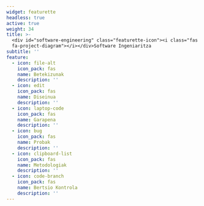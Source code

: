 ```yaml
---
widget: featurette
headless: true
active: true
weight: 34
title: >-
  <div id="software-engineering" class="featurette-icon"><i class="fas
  fa-project-diagram"></i></div>Software Ingeniaritza
subtitle: ''
feature:
  - icon: file-alt
    icon_pack: fas
    name: Betekizunak
    description: ''
  - icon: edit
    icon_pack: fas
    name: Diseinua
    description: ''
  - icon: laptop-code
    icon_pack: fas
    name: Garapena
    description: ''
  - icon: bug
    icon_pack: fas
    name: Probak
    description: ''
  - icon: clipboard-list
    icon_pack: fas
    name: Metodologiak
    description: ''
  - icon: code-branch
    icon_pack: fas
    name: Bertsio Kontrola
    description: ''
---
```

